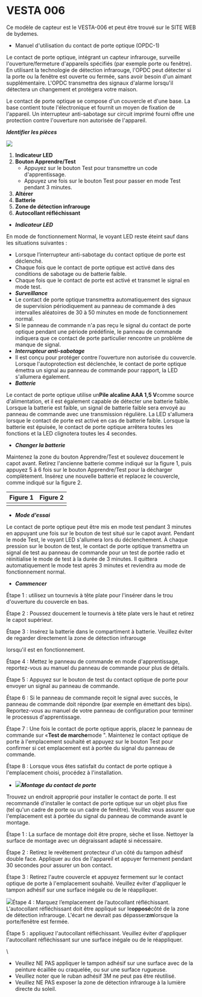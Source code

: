 # VESTA 006

Ce modèle de capteur est le VESTA-006 et peut être trouvé sur le SITE WEB de bydemes.

-   Manuel d'utilisation du contact de porte optique (OPDC-1)

Le contact de porte optique, intégrant un capteur infrarouge, surveille l'ouverture/fermeture d'appareils spécifiés (par exemple porte ou fenêtre). En utilisant la technologie de détection infrarouge, l'OPDC peut détecter si la porte ou la fenêtre est ouverte ou fermée, sans avoir besoin d'un aimant supplémentaire. L'OPDC transmettra des signaux d'alarme lorsqu'il détectera un changement et protégera votre maison.

Le contact de porte optique se compose d'un couvercle et d'une base. La base contient toute l'électronique et fournit un moyen de fixation de l'appareil. Un interrupteur anti-sabotage sur circuit imprimé fourni offre une protection contre l'ouverture non autorisée de l'appareil.

_**Identifier les pièces**_

![](.gitbook/assets/0.png)

1.  **Indicateur LED**
2.  **Bouton Apprendre/Test**
    -   Appuyez sur le bouton Test pour transmettre un code d'apprentissage.
    -   Appuyez une fois sur le bouton Test pour passer en mode Test pendant 3 minutes.
3.  **Altérer**
4.  **Batterie**
5.  **Zone de détection infrarouge**
6.  **Autocollant réfléchissant**

-   _**Indicateur LED**_

En mode de fonctionnement Normal, le voyant LED reste éteint sauf dans les situations suivantes :

-   Lorsque l’interrupteur anti-sabotage du contact optique de porte est déclenché.
-   Chaque fois que le contact de porte optique est activé dans des conditions de sabotage ou de batterie faible.
-   Chaque fois que le contact de porte est activé et transmet le signal en mode test.
-   _**Surveillance**_
-   Le contact de porte optique transmettra automatiquement des signaux de supervision périodiquement au panneau de commande à des intervalles aléatoires de 30 à 50 minutes en mode de fonctionnement normal.
-   Si le panneau de commande n'a pas reçu le signal du contact de porte optique pendant une période prédéfinie, le panneau de commande indiquera que ce contact de porte particulier rencontre un problème de manque de signal.
-   _**Interrupteur anti-sabotage**_
-   Il est conçu pour protéger contre l’ouverture non autorisée du couvercle. Lorsque l'autoprotection est déclenchée, le contact de porte optique émettra un signal au panneau de commande pour rapport, la LED s'allumera également.
-   _**Batterie**_

Le contact de porte optique utilise un**Pile alcaline AAA 1,5 V**comme source d'alimentation, et il est également capable de détecter une batterie faible. Lorsque la batterie est faible, un signal de batterie faible sera envoyé au panneau de commande avec une transmission régulière. La LED s'allumera lorsque le contact de porte est activé en cas de batterie faible. Lorsque la batterie est épuisée, le contact de porte optique arrêtera toutes les fonctions et la LED clignotera toutes les 4 secondes.

-   _**Changer la batterie**_

Maintenez la zone du bouton Apprendre/Test et soulevez doucement le capot avant. Retirez l'ancienne batterie comme indiqué sur la figure 1, puis appuyez 5 à 6 fois sur le bouton Apprendre/Test pour la décharger complètement. Insérez une nouvelle batterie et replacez le couvercle, comme indiqué sur la figure 2.

| Figure 1                                                      | Figure 2                                                      |
| ------------------------------------------------------------- | ------------------------------------------------------------- |
| <img src=".gitbook/assets/1.png" alt="" data-size="original"> | <img src=".gitbook/assets/2.png" alt="" data-size="original"> |

-   _**Mode d'essai**_

Le contact de porte optique peut être mis en mode test pendant 3 minutes en appuyant une fois sur le bouton de test situé sur le capot avant. Pendant le mode Test, le voyant LED s'allumera lors du déclenchement. À chaque pression sur le bouton de test, le contact de porte optique transmettra un signal de test au panneau de commande pour un test de portée radio et réinitialise le mode de test à la durée de 3 minutes. Il quittera automatiquement le mode test après 3 minutes et reviendra au mode de fonctionnement normal.

-   _**Commencer**_

Étape 1 : utilisez un tournevis à tête plate pour l'insérer dans le trou d'ouverture du couvercle en bas.

Étape 2 : Poussez doucement le tournevis à tête plate vers le haut et retirez le capot supérieur.

Étape 3 : Insérez la batterie dans le compartiment à batterie. Veuillez éviter de regarder directement la zone de détection infrarouge

lorsqu'il est en fonctionnement.

Étape 4 : Mettez le panneau de commande en mode d'apprentissage, reportez-vous au manuel du panneau de commande pour plus de détails.

Étape 5 : Appuyez sur le bouton de test du contact optique de porte pour envoyer un signal au panneau de commande.

Étape 6 : Si le panneau de commande reçoit le signal avec succès, le panneau de commande doit répondre (par exemple en émettant des bips). Reportez-vous au manuel de votre panneau de configuration pour terminer le processus d'apprentissage.

Étape 7 : Une fois le contact de porte optique appris, placez le panneau de commande sur «**Test de marche**mode ". Maintenez le contact optique de porte à l'emplacement souhaité et appuyez sur le bouton Test pour confirmer si cet emplacement est à portée du signal du panneau de commande.

Étape 8 : Lorsque vous êtes satisfait du contact de porte optique à l'emplacement choisi, procédez à l'installation.

-   ![](.gitbook/assets/3.png)_**Montage du contact de porte**_

Trouvez un endroit approprié pour installer le contact de porte. Il est recommandé d'installer le contact de porte optique sur un objet plus fixe (tel qu'un cadre de porte ou un cadre de fenêtre). Veuillez vous assurer que l'emplacement est à portée du signal du panneau de commande avant le montage.

Étape 1 : La surface de montage doit être propre, sèche et lisse. Nettoyer la surface de montage avec un dégraissant adapté si nécessaire.

Étape 2 : Retirez le revêtement protecteur d'un côté du tampon adhésif double face. Appliquer au dos de l'appareil et appuyer fermement pendant 30 secondes pour assurer un bon contact.

Étape 3 : Retirez l'autre couvercle et appuyez fermement sur le contact optique de porte à l'emplacement souhaité. Veuillez éviter d'appliquer le tampon adhésif sur une surface inégale ou de le réappliquer.

![](.gitbook/assets/4.png)Étape 4 : Marquez l’emplacement de l’autocollant réfléchissant. L'autocollant réfléchissant doit être appliqué sur le**opposé**côté de la zone de détection infrarouge. L'écart ne devrait pas dépasser**zm**lorsque la porte/fenêtre est fermée.

Étape 5 : appliquez l'autocollant réfléchissant. Veuillez éviter d'appliquer l'autocollant réfléchissant sur une surface inégale ou de le réappliquer.

\\<Note>

-   Veuillez NE PAS appliquer le tampon adhésif sur une surface avec de la peinture écaillée ou craquelée, ou sur une surface rugueuse.
-   Veuillez noter que le ruban adhésif 3M ne peut pas être réutilisé.
-   Veuillez NE PAS exposer la zone de détection infrarouge à la lumière directe du soleil.
